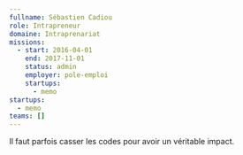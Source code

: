 ```yaml
---
fullname: Sébastien Cadiou
role: Intrapreneur
domaine: Intraprenariat
missions:
  - start: 2016-04-01
    end: 2017-11-01
    status: admin
    employer: pole-emploi
    startups:
      - memo
startups:
  - memo
teams: []
---
```

Il faut parfois casser les codes pour avoir un véritable impact.